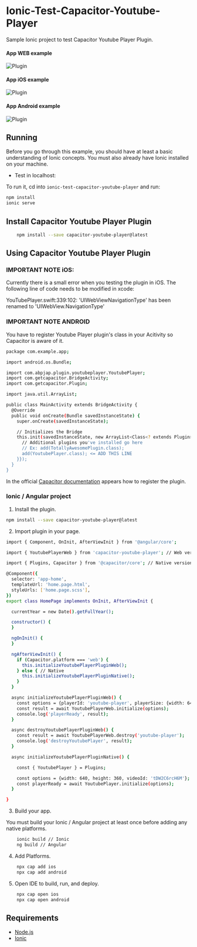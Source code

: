 # Ionic-Test-Capacitor-Youtube-Player

Sample Ionic project to test Capacitor Youtube Player Plugin.

#### App WEB example

![Plugin](readme_resources/plugin_ionic_web.gif "Plugin")

#### App iOS example

![Plugin](readme_resources/plugin_ionic_ios.gif "Plugin")

#### App Android example

![Plugin](readme_resources/plugin_ionic_android.gif "Plugin")


## Running

Before you go through this example, you should have at least a basic understanding of Ionic concepts. You must also already have Ionic installed on your machine.

* Test in localhost:

To run it, cd into `ionic-test-capacitor-youtube-player` and run:

```bash
npm install
ionic serve
```

## Install Capacitor Youtube Player Plugin

``` bash
    npm install --save capacitor-youtube-player@latest
```

## Using Capacitor Youtube Player Plugin

### IMPORTANT NOTE iOS:

Currently there is a small error when you testing the plugin in iOS. The following line of code needs to be modified in xcode:

YouTubePlayer.swift:339:102: 'UIWebViewNavigationType' has been renamed to 'UIWebView.NavigationType'

### IMPORTANT NOTE ANDROID

You have to register Youtube Player plugin's class in your Acitivity so Capacitor is aware of it.

```bash
package com.example.app;

import android.os.Bundle;

import com.abpjap.plugin.youtubeplayer.YoutubePlayer;
import com.getcapacitor.BridgeActivity;
import com.getcapacitor.Plugin;

import java.util.ArrayList;

public class MainActivity extends BridgeActivity {
  @Override
  public void onCreate(Bundle savedInstanceState) {
    super.onCreate(savedInstanceState);

    // Initializes the Bridge
    this.init(savedInstanceState, new ArrayList<Class<? extends Plugin>>() {{
      // Additional plugins you've installed go here
      // Ex: add(TotallyAwesomePlugin.class);
      add(YoutubePlayer.class); <= ADD THIS LINE
    }});
  }
}
```

In the official [Capacitor documentation](https://capacitor.ionicframework.com/docs/plugins/android#export-to-capacitor) appears how to register the plugin.


### Ionic / Angular project

1) Install the plugin.

```bash
npm install --save capacitor-youtube-player@latest
```

2) Import plugin in your page.

```bash
import { Component, OnInit, AfterViewInit } from '@angular/core';

import { YoutubePlayerWeb } from 'capacitor-youtube-player'; // Web version

import { Plugins, Capacitor } from '@capacitor/core'; // Native version

@Component({
  selector: 'app-home',
  templateUrl: 'home.page.html',
  styleUrls: ['home.page.scss'],
})
export class HomePage implements OnInit, AfterViewInit {

  currentYear = new Date().getFullYear();

  constructor() {
  }

  ngOnInit() {
  }

  ngAfterViewInit() {
    if (Capacitor.platform === 'web') {
      this.initializeYoutubePlayerPluginWeb();
    } else { // Native
      this.initializeYoutubePlayerPluginNative();
    }
  }

  async initializeYoutubePlayerPluginWeb() {
    const options = {playerId: 'youtube-player', playerSize: {width: 640, height: 360}, videoId: 'tDW2C6rcH6M'};
    const result = await YoutubePlayerWeb.initialize(options);
    console.log('playerReady', result);
  }

  async destroyYoutubePlayerPluginWeb() {
    const result = await YoutubePlayerWeb.destroy('youtube-player');
    console.log('destroyYoutubePlayer', result);
  }

  async initializeYoutubePlayerPluginNative() {

    const { YoutubePlayer } = Plugins;

    const options = {width: 640, height: 360, videoId: 'tDW2C6rcH6M'};
    const playerReady = await YoutubePlayer.initialize(options);
  }

}
```

3) Build your app.

You must build your Ionic / Angular project at least once before adding any native platforms.

```bash
    ionic build // Ionic
    ng build // Angular
```

4) Add Platforms.

```bash
    npx cap add ios
    npx cap add android
```

5) Open IDE to build, run, and deploy.

```bash
    npx cap open ios
    npx cap open android
```

## Requirements

* [Node.js](http://nodejs.org/)
* [Ionic](https://ionicframework.com/getting-started#cli)
